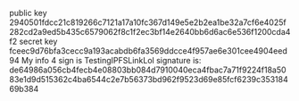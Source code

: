 public key 2940501fdcc21c819266c7121a17a10fc367d149e5e2b2ea1be32a7cf6e4025f282cd2a9ed5b435c6579062f8c1f2ec3bf14e2640bb6d6ac6e536f1200cda4f2
secret key fceec9d76bfa3cecc9a193acabdb6fa3569ddcce4f957ae6e301cee4904eed94
My info 4 sign is TestingIPFSLinkLol
signature is:
de64986a056cb4fecb4e08803bb084d7910040eca4fbac7a71f9224f18a5083e1d9d515362c4ba6544c2e7b56373bd962f9523d69e85fcf6239c35318469b384
